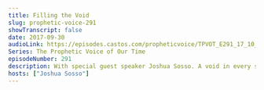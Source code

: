 ```yaml
---
title: Filling the Void
slug: prophetic-voice-291
showTranscript: false
date: 2017-09-30
audioLink: https://episodes.castos.com/propheticvoice/TPVOT_E291_17_10_01_Filling_the_Void.mp3
Series: The Prophetic Voice of Our Time
episodeNumber: 291
description: With special guest speaker Joshua Sosso. A void in every sector of society is growing and is waiting to be filled by the kingdom of God.
hosts: ["Joshua Sosso"]
---
```

